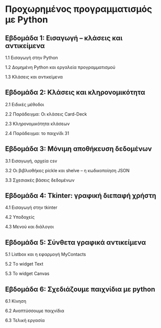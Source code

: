 # Προχωρημένος προγραμματισμός με Python
## Εβδομάδα 1: Εισαγωγή – κλάσεις και αντικείμενα

1.1 Εισαγωγή στην Python

1.2 Δομημένη Python και εργαλεία προγραμματισμού 

1.3 Κλάσεις και αντικείμενα 

## Εβδομάδα 2: Κλάσεις και κληρονομικότητα

2.1 Ειδικές μέθοδοι

2.2 Παράδειγμα: Οι κλάσεις Card-Deck

2.3 Κληρονομικότητα κλάσεων

2.4 Παράδειγμα: το παιχνίδι 31

## Εβδομάδα 3: Μόνιμη αποθήκευση δεδομένων

3.1 Εισαγωγή, αρχεία csv

3.2 Οι βιβλιοθήκες pickle και shelve – η κωδικοποίηση JSON

3.3 Σχεσιακές βάσεις δεδομένων


## Εβδομάδα 4: Τkinter: γραφική διεπαφή χρήστη

4.1 Εισαγωγή στην tkinter

4.2 Υποδοχείς

4.3 Μενού και διάλογοι

## Εβδομάδα 5: Σύνθετα γραφικά αντικείμενα

5.1 Listbox και η εφαρμογή MyContacts

5.2 Τo widget Text

5.3 To widget Canvas


## Εβδομάδα 6: Σχεδιάζουμε παιχνίδια με python

6.1 Κίνηση

6.2 Αναπτύσσουμε παιχνίδια

6.3 Τελική εργασία
